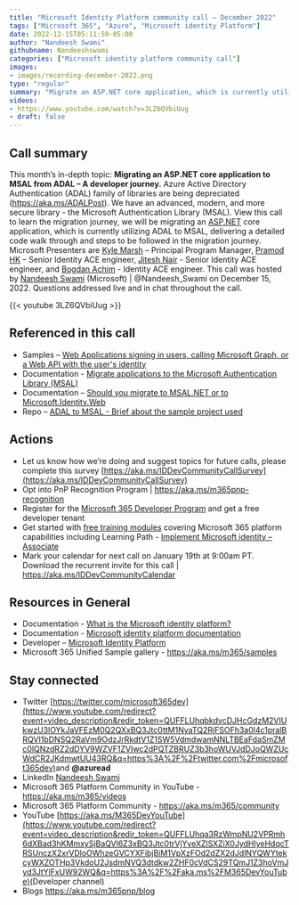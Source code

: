 ```yaml
---
title: "Microsoft Identity Platform community call – December 2022"
tags: ["Microsoft 365", "Azure", "Microsoft identity Platform"]
date: 2022-12-15T05:11:59-05:00
author: "Nandeesh Swami"
githubname: Nandeeshswami
categories: ["Microsoft identity platform community call"]
images:
- images/recording-december-2022.png
type: "regular"
summary: "Migrate an ASP.NET core application, which is currently utilizing ADAL to MSAL, with detailed code walk through (samples) and steps to be followed in the migration journey. Walk through 2 migration options - Asp.NetCore-ADAL-To-Identity-Web and Asp.NetCore-ADAL-To-MSAL."
videos:
- https://www.youtube.com/watch?v=3LZ6QVbiUug
- draft: false
---
```


## Call summary

This month’s in-depth topic: **Migrating an ASP.NET core application to MSAL from ADAL – A developer journey.** Azure Active Directory Authentication (ADAL) family of libraries are being depreciated (<https://aka.ms/ADALPost>). We have an advanced, modern, and more secure library - the Microsoft Authentication Library (MSAL). View this call to learn the migration journey, we will be migrating an [ASP.NET](http://asp.net/) core application, which is currently utilizing ADAL to MSAL, delivering a detailed code walk through and steps to be followed in the migration journey. Microsoft Presenters are [Kyle Marsh](https://twitter.com/kylemar) – Principal Program Manager, [Pramod HK](https://www.linkedin.com/in/pramod-kumar-hk-99191b63) – Senior Identity ACE engineer, [Jitesh Nair](https://www.linkedin.com/in/jithesh-p-nair-a0317829) - Senior Identity ACE engineer, and [Bogdan Achim](https://www.linkedin.com/in/bogdan-achim-72b77415/) - Identity ACE engineer. This call was hosted by [Nandeesh Swami](https://twitter.com/Nandeesh_Swami) (Microsoft) \| @Nandeesh_Swami on December 15, 2022. Questions addressed live and in chat throughout the call.

{{< youtube 3LZ6QVbiUug >}}

## Referenced in this call

* Samples – [Web Applications signing in users, calling Microsoft Graph, or a Web API with the user's identity](https://learn.microsoft.com/azure/active-directory/azuread-dev/sample-v1-code#web-applications)
* Documentation - [Migrate applications to the Microsoft Authentication Library (MSAL)](https://learn.microsoft.com/azure/active-directory/develop/msal-migration)
* Documentation – [Should you migrate to MSAL.NET or to Microsoft.Identity.Web](https://learn.microsoft.com/azure/active-directory/develop/msal-net-migration#should-you-migrate-to-msalnet-or-to-microsoftidentityweb)
* Repo – [ADAL to MSAL - Brief about the sample project used](https://github.com/idaceappdev/AdalToMsal/tree/main/NETCORE)

## Actions

* Let us know how we’re doing and suggest topics for future calls, please complete this survey [https://aka.ms/IDDevCommunityCallSurvey](https://aka.ms/IDDevCommunityCallSurvey)
* Opt into PnP Recognition Program \| <https://aka.ms/m365pnp-recognition>
* Register for the [Microsoft 365 Developer Program](https://aka.ms/m365/devprogram) and get a free developer tenant
* Get started with [free training modules](https://aka.ms/m365/dev/learn) covering Microsoft 365 platform capabilities including Learning Path - [Implement Microsoft identity – Associate](https://learn.microsoft.com/learn/paths/m365-identity-associate/)
* Mark your calendar for next call on January 19th at 9:00am PT. Download the recurrent invite for this call \| <https://aka.ms/IDDevCommunityCalendar>

## Resources in General

* Documentation - [What is the Microsoft identity platform?](https://learn.microsoft.com/azure/active-directory/develop/v2-overview)
* Documentation - [Microsoft identity platform documentation](https://learn.microsoft.com/azure/active-directory/develop/)
* Developer – [Microsoft Identity Platform](https://developer.microsoft.com/identity)
* Microsoft 365 Unified Sample gallery - <https://aka.ms/m365/samples>

## Stay connected

* Twitter [https://twitter.com/microsoft365dev](https://www.youtube.com/redirect?event=video_description&redir_token=QUFFLUhqbkdvcDJHcGdzM2VIUkwzU3lOYkJaVFEzM0Q2QXxBQ3Jtc0ttM1NyaTQ2RjFSOFh3a0l4c1pralBRQVI1bDNSQ2RaVm9OdzJrRkdtV1Z1SW5VdmdwamNNLTBEaFdaSmZMc0lQNzdRZ2dDYV9WZVF1ZVIwc2dPQTZBRUZ3b3hoWUVJdDJoQWZUcWdCR2JKdmwtUU43RQ&q=https%3A%2F%2Ftwitter.com%2Fmicrosoft365dev)​ and **@azuread**
* LinkedIn [Nandeesh Swami](https://www.linkedin.com/in/nandeesh-s-301a7514/)
* Microsoft 365 Platform Community in YouTube - <https://aka.ms/m365/videos>
* Microsoft 365 Platform Community - <https://aka.ms/m365/community>
* YouTube [https://aka.ms/M365DevYouTube](https://www.youtube.com/redirect?event=video_description&redir_token=QUFFLUhqa3RzWmpNU2VPRmh6dXBad3hKMmxySjBaQVl6Z3xBQ3Jtc0trVjYyeXZlSXZiX0JydHlyeHdqcTRSUnczX2xrVDloOWhzeGVCYXFibjBiM1VpXzFOd2dZX2dJdlNYQWYtekcyWXZOTHp3VkdoU2JsdmNVQ3dtdkw2ZHF0cVdCS29TQmJ1Z3hoVmJyd3JtYlFxUW92WQ&q=https%3A%2F%2Faka.ms%2FM365DevYouTube)​ (Developer channel)
* Blogs <https://aka.ms/m365pnp/blog>
